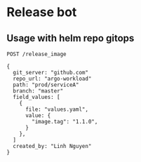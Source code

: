 # Release bot

## Usage with helm repo gitops

```
POST /release_image

{
  git_server: "github.com"
  repo_url: "argo-workload"
  path: "prod/serviceA"
  branch: "master"
  field_values: [
    {
      file: "values.yaml",
      value: {
        "image.tag": "1.1.0",
      }
    },
  ]
  created_by: "Linh Nguyen"
}
```
